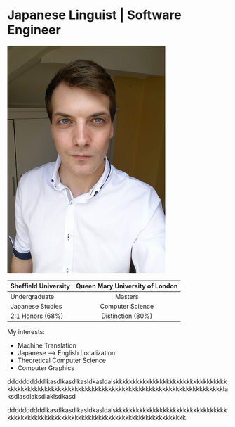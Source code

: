 # Japanese Linguist | Software Engineer 
![coverimg](me_small.png) 

| Sheffield University | Queen Mary University of London 
|:--------             |:-------:
| Undergraduate        | Masters   
| Japanese Studies     | Computer Science   
| 2:1 Honors (68%)     | Distinction (80%)     


My interests:
  * Machine Translation
  * Japanese --> English Localization 
  * Theoretical Computer Science
  * Computer Graphics    

ddddddddddlkasdlkasdlkasldkasldalskkkkkkkkkkkkkkkkkkkkkkkkkkkkkkkkkkkkkkkkkkkkkkkkkkkkkkkkkkkkkkkkkkkkkkkkkkkkkkkkkkkkkkkkkkkkkkkkklaksdlasdlaksdlaklsdkasd

ddddddddddlkasdlkasdlkasldkasldalskkkkkkkkkkkkkkkkkkkkkkkkkkkkkkkkkkkkkkkkkkkkkkkkkkkkkkkkkkkkkkkkkkkkkkkkkkkkkkkkkkkkkk
